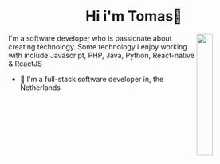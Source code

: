 <h1 align="center">Hi i'm Tomas👋</h1>
<p align="center">
  <a href=""/> </a>
</p>

<img src="https://github.com/DevRobbinHood/DevRobbinHood/blob/main/developer.jpg" align="right" width="25%"/>

I'm a software developer who is passionate about creating technology. Some technology i enjoy working with include Javascript, PHP, Java, Python, React-native & ReactJS

- 🔭 I'm a full-stack software developer in, the Netherlands
